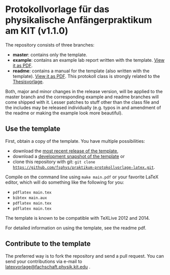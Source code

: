 # Protokollvorlage für das physikalische Anfängerpraktikum am KIT (v1.1.0)

The repository consists of three branches:
* **master**: contains only the template.
* **example**: contains an example lab report written with the template. [View it as PDF](https://github.com/fsphys/praktikum-protokollvorlage-latex/blob/example/main.pdf?raw=true).
* **readme**: contains a manual for the template (also written with the template). [View it as PDF](https://github.com/fsphys/praktikum-protokollvorlage-latex/blob/readme/main.pdf?raw=true).
This protokoll class is strongly related to the [Thesisvorlage](https://github.com/fsphys/thesisvorlage-latex).

Both, major and minor changes in the release version, will be applied to the master branch and the corresponding example and readme branches will come shipped with it. Lesser patches to stuff other than the class file and the includes may be released individually (e.g. typos in and amendment of the readme or making the example look more beautiful).

## Use the template
First, obtain a copy of the template. You have multiple possibilities:
* download the [most recent release of the template](https://github.com/fsphys/praktikum-protokollvorlage-latex/releases),
* download a [development snapshot of the template](https://github.com/fsphys/praktikum-protokollvorlage-latex/archive/master.zip) or
* clone this repository with git: <code>git clone https://github.com/fsphys/praktikum-protokollvorlage-latex.git</code>.

Compile on the command line using <code>make main.pdf</code> or your favorite LaTeX editor, which will do something like the following for you:
* <code>pdflatex main.tex</code>
* <code>bibtex main.aux</code>
* <code>pdflatex main.tex</code>
* <code>pdflatex main.tex</code>

The template is known to be compatible with TeXLive 2012 and 2014.

For detailed information on using the template, see the readme pdf.

## Contribute to the template

The preferred way is to fork the repository and send a pull request. You can send your contributions via e-mail to latexvorlage@fachschaft.physik.kit.edu .
